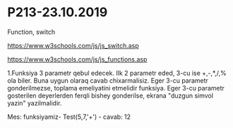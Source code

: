 # P213-23.10.2019

Function, switch

https://www.w3schools.com/js/js_switch.asp

https://www.w3schools.com/js/js_functions.asp


1.Funksiya 3 parametr qebul edecek. Ilk 2 parametr eded, 3-cu ise +,-,*,/,% ola biler. 
Buna uygun olaraq cavab chixarmalisiz. Eger 3-cu parametr gonderilmezse, toplama emeliyatini etmelidir funksiya.
Eger 3-cu parametr gosterilen deyerlerden ferqli bishey gonderilse, ekrana "duzgun simvol yazin" yazilmalidir.

Mes: funksiyamiz- Test(5,7,'+') - cavab: 12
